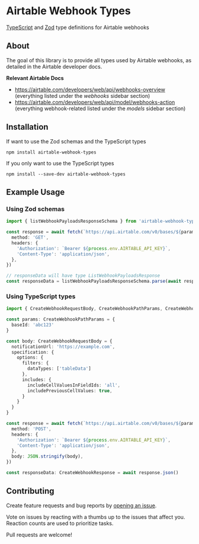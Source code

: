 # Airtable Webhook Types

[TypeScript](https://www.typescriptlang.org/) and [Zod](https://zod.dev/) type definitions for Airtable webhooks

## About

The goal of this library is to provide all types used by Airtable webhooks, as detailed in the Airtable developer docs.

**Relevant Airtable Docs**

- https://airtable.com/developers/web/api/webhooks-overview (everything listed under the _webhooks_ sidebar section)
- https://airtable.com/developers/web/api/model/webhooks-action (everything webhook-related listed under the _models_ sidebar section)

## Installation

If want to use the Zod schemas and the TypeScript types
```
npm install airtable-webhook-types
```

If you only want to use the TypeScript types
```
npm install --save-dev airtable-webhook-types
```

## Example Usage

### Using Zod schemas
```typescript
import { listWebhookPayloadsResponseSchema } from 'airtable-webhook-types'

const response = await fetch(`https://api.airtable.com/v0/bases/${params.baseId}/webhooks`, {
  method: 'GET',
  headers: {
    'Authorization': `Bearer ${process.env.AIRTABLE_API_KEY}`,
    'Content-Type': 'application/json',
  },
})

// responseData will have type ListWebhookPayloadsResponse
const responseData = listWebhookPayloadsResponseSchema.parse(await response.json())
```

### Using TypeScript types
```typescript
import { CreateWebhookRequestBody, CreateWebhookPathParams, CreateWebhookResponse } from 'airtable-webhook-types'

const params: CreateWebhookPathParams = {
  baseId: 'abc123'
}

const body: CreateWebhookRequestBody = {
  notificationUrl: 'https://example.com',
  specification: {
    options: {
      filters: {
        dataTypes: ['tableData']
      },
      includes: {
        includeCellValuesInFieldIds: 'all',
        includePreviousCellValues: true,
      }
    }
  }
}

const response = await fetch(`https://api.airtable.com/v0/bases/${params.baseId}/webhooks`, {
  method: 'POST',
  headers: {
    'Authorization': `Bearer ${process.env.AIRTABLE_API_KEY}`,
    'Content-Type': 'application/json',
  },
  body: JSON.stringify(body),
})

const responseData: CreateWebhookResponse = await response.json()
```

## Contributing

Create feature requests and bug reports by [opening an issue](https://github.com/DominicRoyStang/airtable-webhook-types/issues/new).

Vote on issues by reacting with a thumbs up to the issues that affect you. Reaction counts are used to prioritize tasks.

Pull requests are welcome!
